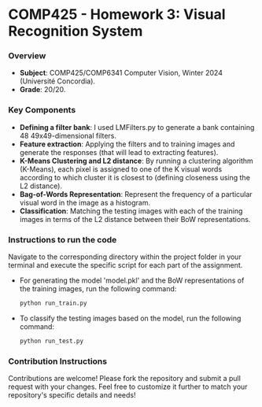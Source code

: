# COMP425 - Homework 3: Visual Recognition System
### Overview
- **Subject**: COMP425/COMP6341 Computer Vision, Winter 2024 (Université Concordia).
- **Grade**: 20/20.

### Key Components
- **Defining a filter bank**: I used LMFilters.py to generate a bank containing 48 49x49-dimensional filters.
- **Feature extraction**: Applying the filters and to training images and generate the responses (that will lead to extracting features).
- **K-Means Clustering and L2 distance**: By running a clustering algorithm (K-Means), each pixel is assigned to one of the K visual words according to which cluster it is closest to (defining closeness using the L2 distance).
- **Bag-of-Words Representation**: Represent the frequency of a particular visual word in the image as a histogram.
- **Classification**: Matching the testing images with each of the training images in terms of the L2 distance between their BoW representations. 

### Instructions to run the code
Navigate to the corresponding directory within the project folder in your terminal and execute the specific script for each part of the assignment. 
- For generating the model 'model.pkl' and the BoW representations of the training images, run the following command:
  
    ```bash
    python run_train.py
  
- To classify the testing images based on the model, run the following command:
    ```bash
    python run_test.py

### Contribution Instructions
Contributions are welcome!
Please fork the repository and submit a pull request with your changes.
Feel free to customize it further to match your repository's specific details and needs!

